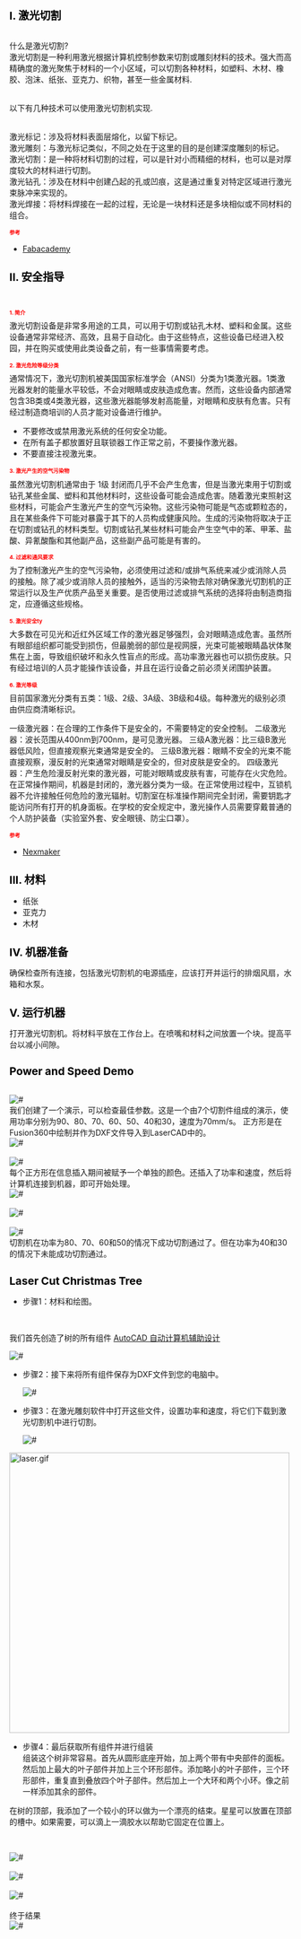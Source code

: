 <!-- lasercutting/laser.md -->
<h1 style="font-size:2vw"><span style="color:black">I. 激光切割</span></h1>
<br>什么是激光切割? 
<br>激光切割是一种利用激光根据计算机控制参数来切割或雕刻材料的技术。强大而高精确度的激光聚焦于材料的一个小区域，可以切割各种材料，如塑料、木材、橡胶、泡沫、纸张、亚克力、织物，甚至一些金属材料.

<br>以下有几种技术可以使用激光切割机实现.

<br>激光标记：涉及将材料表面层熔化，以留下标记。
<br>激光雕刻：与激光标记类似，不同之处在于这里的目的是创建深度雕刻的标记。
<br>激光切割：是一种将材料切割的过程，可以是针对小而精细的材料，也可以是对厚度较大的材料进行切割。
<br>激光钻孔：涉及在材料中创建凸起的孔或凹痕，这是通过重复对特定区域进行激光束脉冲来实现的。
<br>激光焊接：将材料焊接在一起的过程，无论是一块材料还是多块相似或不同材料的组合。<h1 style="font-size:1vw"><span style="color:red">参考</span></h1>

- [Fabacademy](https://fabacademy.org/2019/labs/kamplintfort/students/alessandra-crotty/week3.html#eins)

<h1 style="font-size:2vw"><span style="color:black">II. 安全指导</span></h1>
<br>

<h1 style="font-size:1vw"><span style="color:red">1. 简介</span></h1>
     激光切割设备是非常多用途的工具，可以用于切割或钻孔木材、塑料和金属。这些设备通常非常经济、高效，且易于自动化。由于这些特点，这些设备已经进入校园，并在购买或使用此类设备之前，有一些事情需要考虑。
<h1 style="font-size:1vw"><span style="color:red">2. 激光危险等级分类</span></h1>
通常情况下，激光切割机被美国国家标准学会（ANSI）分类为1类激光器。1类激光器发射的能量水平较低，不会对眼睛或皮肤造成危害。然而，这些设备内部通常包含3B类或4类激光器，这些激光器能够发射高能量，对眼睛和皮肤有危害。只有经过制造商培训的人员才能对设备进行维护。
<br> 

- 不要修改或禁用激光系统的任何安全功能。
- 在所有盖子都放置好且联锁器工作正常之前，不要操作激光器。
- 不要直接注视激光束。

<h1 style="font-size:1vw"><span style="color:red">3. 激光产生的空气污染物</span></h1>
虽然激光切割机通常由于 1级 封闭而几乎不会产生危害，但是当激光束用于切割或钻孔某些金属、塑料和其他材料时，这些设备可能会造成危害。随着激光束照射这些材料，可能会产生激光产生的空气污染物。这些污染物可能是气态或颗粒态的，且在某些条件下可能对暴露于其下的人员构成健康风险。生成的污染物将取决于正在切割或钻孔的材料类型。切割或钻孔某些材料可能会产生空气中的苯、甲苯、盐酸、异氰酸酯和其他副产品，这些副产品可能是有害的。
<h1 style="font-size:1vw"><span style="color:red">4. 过滤和通风要求</span></h1>
为了控制激光产生的空气污染物，必须使用过滤和/或排气系统来减少或消除人员的接触。除了减少或消除人员的接触外，适当的污染物去除对确保激光切割机的正常运行以及生产优质产品至关重要。是否使用过滤或排气系统的选择将由制造商指定，应遵循这些规格。

<h1 style="font-size:1vw"><span style="color:red">5. 激光安全ty</span></h1>
大多数在可见光和近红外区域工作的激光器足够强烈，会对眼睛造成危害。虽然所有眼部组织都可能受到损伤，但最脆弱的部位是视网膜，光束可能被眼睛晶状体聚焦在上面，导致组织破坏和永久性盲点的形成。高功率激光器也可以损伤皮肤。只有经过培训的人员才能操作该设备，并且在运行设备之前必须关闭围护装置。

<h1 style="font-size:1vw"><span style="color:red">6. 激光等级</span></h1>
目前国家激光分类有五类：1级、2级、3A级、3B级和4级。每种激光的级别必须由供应商清晰标识。

一级激光器：在合理的工作条件下是安全的，不需要特定的安全控制。
二级激光器：波长范围从400nm到700nm，是可见激光器。
三级A激光器：比三级B激光器低风险，但直接观察光束通常是安全的。
三级B激光器：眼睛不安全的光束不能直接观察，漫反射的光束通常对眼睛是安全的，但对皮肤是安全的。
四级激光器：产生危险漫反射光束的激光器，可能对眼睛或皮肤有害，可能存在火灾危险。
在正常操作期间，机器是封闭的，激光器分类为一级。在正常使用过程中，互锁机器不允许接触任何危险的激光辐射。切割室在标准操作期间完全封闭，需要钥匙才能访问所有打开的机身面板。在学校的安全规定中，激光操作人员需要穿戴普通的个人防护装备（实验室外套、安全眼镜、防尘口罩）。

<h1 style="font-size:1vw"><span style="color:red">参考</span></h1>

- [Nexmaker](https://www.nexmaker.com/doc/6laser_cutter/Safety.html)
<h1 style="font-size:2vw"><span style="color:black">III. 材料</span></h1>

- 纸张
- 亚克力
- 木材
<h1 style="font-size:2vw"><span style="color:black">IV. 机器准备</span></h1>
确保检查所有连接，包括激光切割机的电源插座，应该打开并运行的排烟风扇，水箱和水泵。
<h1 style="font-size:2vw"><span style="color:black">V. 运行机器</span></h1>
打开激光切割机。将材料平放在工作台上。在喷嘴和材料之间放置一个块。提高平台以减小间隙。
<h1 style="font-size:2vw"><span style="color:black">Power and Speed Demo</span></h1>
<br><div class="loader"><img src="images/laserdemo.webp" alt="#" /></div>
我们创建了一个演示，可以检查最佳参数。这是一个由7个切割件组成的演示，使用功率分别为90、80、70、60、50、40和30，速度为70mm/s。
正方形是在Fusion360中绘制并作为DXF文件导入到LaserCAD中的。
<br><div class="loader"><img src="images/laserdemo4.webp" alt="#" /></div>
<br><div class="loader"><img src="images/laserdemo1.webp" alt="#" /></div>
每个正方形在信息插入期间被赋予一个单独的颜色。还插入了功率和速度，然后将计算机连接到机器，即可开始处理。
<br><div class="loader"><img src="images/laserdemo3.webp" alt="#" /></div>
<br><div class="loader"><img src="images/lasertable.webp" alt="#" /></div>
<br><div class="loader"><img src="images/laserdemo2.webp" alt="#" /></div>
切割机在功率为80、70、60和50的情况下成功切割通过了。但在功率为40和30的情况下未能成功切割通过。
<h1 style="font-size:2vw"><span style="color:black">Laser Cut Christmas Tree</span></h1>

- 步骤1：材料和绘图。
<br>

我们首先创造了树的所有组件 [AutoCAD 自动计算机辅助设计](https://www.autodesk.com/products/autocad/free-trial)
<br><div class="loader"><img src="images/laserdraw.jpg" alt="#" /></div>

- 步骤2：接下来将所有组件保存为DXF文件到您的电脑中。
<br><div class="loader"><img src="images/laserdxf.jpg" alt="#" /></div>

- 步骤3：在激光雕刻软件中打开这些文件，设置功率和速度，将它们下载到激光切割机中进行切割。
<br><div class="loader"><img src="images/laserset.jpg" alt="#" /></div>
<div class="loader"><img src="images/laser.gif" alt="laser.gif"max-width="1000" height="500" />

- 步骤4：最后获取所有组件并进行组装
<br>组装这个树非常容易。首先从圆形底座开始，加上两个带有中央部件的面板。然后加上最大的叶子部件并加上三个环形部件。添加略小的叶子部件，三个环形部件，重复直到叠放四个叶子部件。然后加上一个大环和两个小环。像之前一样添加其余的部件。

在树的顶部，我添加了一个较小的环以做为一个漂亮的结束。星星可以放置在顶部的槽中。如果需要，可以滴上一滴胶水以帮助它固定在位置上。

<br><div class="loader"><img src="images/treepieces.webp" alt="#" /></div>
<br><div class="loader"><img src="images/tree1.webp" alt="#" /></div>
<br><div class="loader"><img src="images/tree2.webp" alt="#" /></div>
<br>终于结果
<br><div class="loader"><img src="images/tree3.webp" alt="#" /></div>
